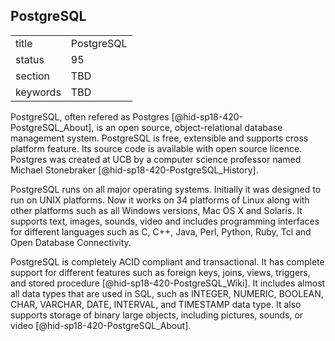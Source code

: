 ## PostgreSQL


|          |            |
| -------- | ---------- |
| title    | PostgreSQL |
| status   | 95         |
| section  | TBD        |
| keywords | TBD        |



PostgreSQL, often refered as Postgres [@hid-sp18-420-PostgreSQL_About],
is an open source, object-relational database management system.
PostgreSQL is free, extensible and supports cross platform feature. Its
source code is available with open source licence. Postgres was created
at UCB by a computer science professor named Michael
Stonebraker [@hid-sp18-420-PostgreSQL_History].

PostgreSQL runs on all major operating systems. Initially it was
designed to run on UNIX platforms. Now it works on 34 platforms of Linux
along with other platforms such as all Windows versions, Mac OS X and
Solaris. It supports text, images, sounds, video and includes
programming interfaces for different languages such as C, C++, Java,
Perl, Python, Ruby, Tcl and Open Database Connectivity.

PostgreSQL is completely ACID compliant and transactional. It has
complete support for different features such as foreign keys, joins,
views, triggers, and stored procedure [@hid-sp18-420-PostgreSQL_Wiki].
It includes almost all data types that are used in SQL, such as INTEGER,
NUMERIC, BOOLEAN, CHAR, VARCHAR, DATE, INTERVAL, and TIMESTAMP data
type. It also supports storage of binary large objects, including
pictures, sounds, or video [@hid-sp18-420-PostgreSQL_About].
